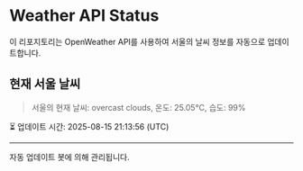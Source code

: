
# Weather API Status

이 리포지토리는 OpenWeather API를 사용하여 서울의 날씨 정보를 자동으로 업데이트합니다.

## 현재 서울 날씨
> 서울의 현재 날씨: overcast clouds, 온도: 25.05°C, 습도: 99%

⏳ 업데이트 시간: 2025-08-15 21:13:56 (UTC)

---
자동 업데이트 봇에 의해 관리됩니다.

